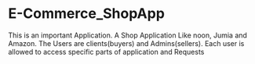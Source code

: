 # E-Commerce_ShopApp
This is an important Application. A Shop Application Like noon, Jumia and Amazon. The Users are clients(buyers) and Admins(sellers). Each user is allowed to access specific parts of application and Requests 
